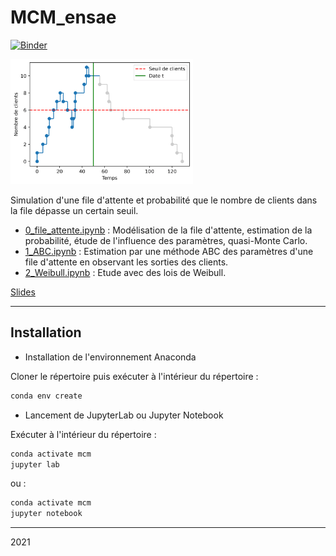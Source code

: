 # MCM_ensae

[![Binder](https://mybinder.org/badge_logo.svg)](https://mybinder.org/v2/gh/baptiste-pasquier/MCM_ensae/HEAD)

<img src="img/icon.png" alt="Icon" height="200"/> 

Simulation d'une file d'attente et probabilité que le nombre de clients dans la file dépasse un certain seuil.

- [0_file_attente.ipynb](https://nbviewer.jupyter.org/github/baptiste-pasquier/MCM_ensae/blob/main/0_file_attente.ipynb) : Modélisation de la file d'attente, estimation de la probabilité, étude de l'influence des paramètres, quasi-Monte Carlo.
- [1_ABC.ipynb](https://nbviewer.jupyter.org/github/baptiste-pasquier/MCM_ensae/blob/main/1_ABC.ipynb) : Estimation par une méthode ABC des paramètres d'une file d'attente en observant les sorties des clients.
- [2_Weibull.ipynb](https://nbviewer.jupyter.org/github/baptiste-pasquier/MCM_ensae/blob/main/2_Weibull.ipynb) : Etude avec des lois de Weibull.

[Slides](slides.pdf)

-----------------

## Installation

* Installation de l'environnement Anaconda

Cloner le répertoire puis exécuter à l'intérieur du répertoire : 
```bash
conda env create
```

* Lancement de JupyterLab ou Jupyter Notebook

Exécuter à l'intérieur du répertoire : 
```bash
conda activate mcm
jupyter lab
```
ou : 
```bash
conda activate mcm
jupyter notebook
```

-----------------

2021
